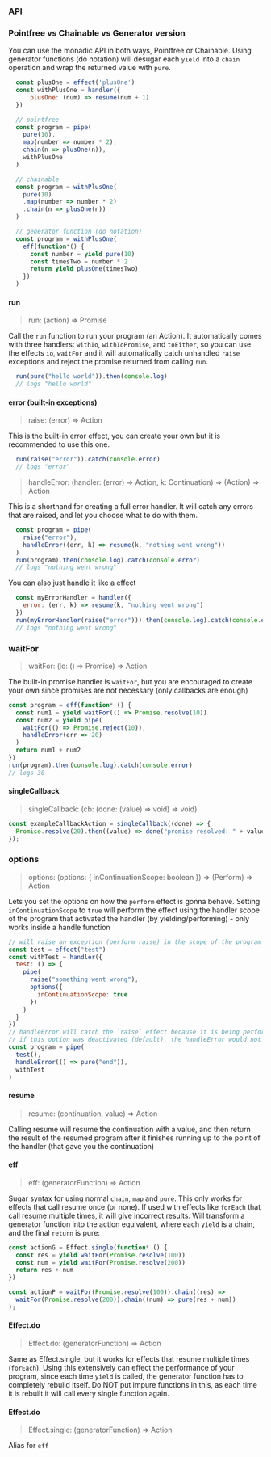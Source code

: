 ### API

### Pointfree vs Chainable vs Generator version
You can use the monadic API in both ways, Pointfree or Chainable.
Using generator functions (do notation) will desugar each `yield` into a `chain` operation and wrap the returned value with `pure`.
```javascript
  const plusOne = effect('plusOne')
  const withPlusOne = handler({
      plusOne: (num) => resume(num + 1)
  })

  // pointfree
  const program = pipe(
    pure(10),
    map(number => number * 2),
    chain(n => plusOne(n)),
    withPlusOne
  )

  // chainable
  const program = withPlusOne(
    pure(10)
    .map(number => number * 2)
    .chain(n => plusOne(n))
  )

  // generator function (do notation)
  const program = withPlusOne(
    eff(function*() {
      const number = yield pure(10)
      const timesTwo = number * 2
      return yield plusOne(timesTwo)
    })
  )
```

#### run
> run: (action) => Promise

Call the `run` function to run your program (an Action).
It automatically comes with three handlers: `withIo`, `withIoPromise`, and `toEither`, so you can use the effects `io`, `waitFor` and it will automatically catch unhandled `raise` exceptions and reject the promise returned from calling `run`.
```javascript
  run(pure("hello world")).then(console.log)
  // logs "hello world"
``` 

#### error (built-in exceptions)
> raise: (error) => Action

This is the built-in error effect, you can create your own but it is recommended to use this one.
```javascript
  run(raise("error")).catch(console.error)
  // logs "error"
``` 

> handleError: (handler: (error) => Action, k: Continuation) => (Action) => Action

This is a shorthand for creating a full error handler. It will catch any errors that are raised, and let you choose what to do with them.
```javascript
  const program = pipe(
    raise("error"),
    handleError((err, k) => resume(k, "nothing went wrong"))
  )
  run(program).then(console.log).catch(console.error)
  // logs "nothing went wrong"
``` 
You can also just handle it like a effect
```javascript
  const myErrorHandler = handler({
    error: (err, k) => resume(k, "nothing went wrong")
  })
  run(myErrorHandler(raise("error"))).then(console.log).catch(console.error)
  // logs "nothing went wrong"
```

### waitFor
> waitFor: (io: () => Promise) => Action

The built-in promise handler is `waitFor`, but you are encouraged to create your own since promises are not necessary (only callbacks are enough)
```javascript
const program = eff(function* () {
  const num1 = yield waitFor(() => Promise.resolve(10))
  const num2 = yield pipe(
    waitFor(() => Promise.reject(10)),
    handleError(err => 20)
  )
  return num1 + num2
})
run(program).then(console.log).catch(console.error)
// logs 30
```

#### singleCallback
> singleCallback: (cb: (done: (value) => void) => void)

```javascript
const exampleCallbackAction = singleCallback((done) => {
  Promise.resolve(20).then((value) => done("promise resolved: " + value));
});
```

### options
> options: (options: { inContinuationScope: boolean }) => (Perform) => Action

Lets you set the options on how the `perform` effect is gonna behave.
Setting `inContinuationScope` to `true` will perform the effect using the handler scope of the program that activated the handler (by yielding/performing) - only works inside a handle function
```javascript
// will raise an exception (perform raise) in the scope of the program that performed `test`, so that he can catch it by being able to wrap the `perform` and not the handler
const test = effect("test")
const withTest = handler({
  test: () => {
    pipe(
      raise("something went wrong"),
      options({
        inContinuationScope: true
      })
    )
  }
})
// handleError will catch the `raise` effect because it is being performed in its scope (with the inContinuationScope option)
// if this option was deactivated (default), the handleError would not catch the `raise` effect unless it was put around the `withTest` that yields the `raise` effect
const program = pipe(
  test(),
  handleError(() => pure("end")),
  withTest
)
```

#### resume
> resume: (continuation, value) => Action

Calling resume will resume the continuation with a value, and then return the result of the resumed program after it finishes running up to the point of the handler (that gave you the continuation)

#### eff
> eff: (generatorFunction) => Action

Sugar syntax for using normal `chain`, `map` and `pure`. 
This only works for effects that call resume once (or none). If used with effects like `forEach` that call resume multiple times, it will give incorrect results.
Will transform a generator function into the action equivalent, where each `yield` is a chain, and the final `return` is pure:
```javascript
const actionG = Effect.single(function* () {
  const res = yield waitFor(Promise.resolve(100))
  const num = yield waitFor(Promise.resolve(200))
  return res + num
})

const actionP = waitFor(Promise.resolve(100)).chain((res) =>
  waitFor(Promise.resolve(200)).chain((num) => pure(res + num))
);
```

#### Effect.do
> Effect.do: (generatorFunction) => Action

Same as Effect.single, but it works for effects that resume multiple times (`forEach`).
Using this extensively can effect the performance of your program, since each time `yield` is called, the generator function has to completely rebuild itself. 
Do NOT put impure functions in this, as each time it is rebuilt it will call every single function again.

#### Effect.do
> Effect.single: (generatorFunction) => Action

Alias for `eff`